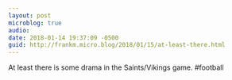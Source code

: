 ```yaml
---
layout: post
microblog: true
audio: 
date: 2018-01-14 19:37:09 -0500
guid: http://frankm.micro.blog/2018/01/15/at-least-there.html
---
```

At least there is some drama in the Saints/Vikings game. #football 
